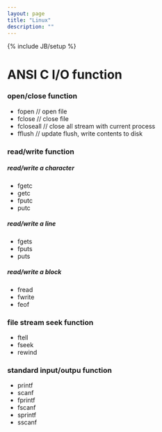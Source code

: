```yaml
---
layout: page
title: "Linux"
description: ""
---
```

{% include JB/setup %}
# ANSI C I/O function
### open/close function
* fopen         // open file
* fclose        // close file
* fcloseall     // close all stream with current process
* fflush        // update flush, write contents to disk

### read/write function
##### read/write a character
* fgetc
* getc
* fputc
* putc
##### read/write a line
* fgets
* fputs
* puts
##### read/write a block
* fread
* fwrite
* feof

### file stream seek function
* ftell
* fseek
* rewind

### standard input/outpu function
* printf
* scanf
* fprintf
* fscanf
* sprintf
* sscanf
